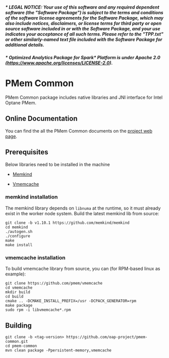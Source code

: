 ##### \* LEGAL NOTICE: Your use of this software and any required dependent software (the "Software Package") is subject to the terms and conditions of the software license agreements for the Software Package, which may also include notices, disclaimers, or license terms for third party or open source software included in or with the Software Package, and your use indicates your acceptance of all such terms. Please refer to the "TPP.txt" or other similarly-named text file included with the Software Package for additional details.

##### \* Optimized Analytics Package for Spark* Platform is under Apache 2.0 (https://www.apache.org/licenses/LICENSE-2.0).

# PMem Common

PMem Common package includes native libraries and JNI interface for Intel Optane PMem.

## Online Documentation

You can find the all the PMem Common documents on the [project web page](https://oap-project.github.io/pmem-common/).

## Prerequisites

Below libraries need to be installed in the machine

- [Memkind](http://memkind.github.io/memkind/)

- [Vmemcache](https://github.com/pmem/vmemcache)

###  memkind installation

The memkind library depends on `libnuma` at the runtime, so it must already exist in the worker node system. Build the latest memkind lib from source:

```
git clone -b v1.10.1 https://github.com/memkind/memkind
cd memkind
./autogen.sh
./configure
make
make install
``` 
### vmemcache installation

To build vmemcache library from source, you can (for RPM-based linux as example):
```
git clone https://github.com/pmem/vmemcache
cd vmemcache
mkdir build
cd build
cmake .. -DCMAKE_INSTALL_PREFIX=/usr -DCPACK_GENERATOR=rpm
make package
sudo rpm -i libvmemcache*.rpm
```

## Building

```
git clone -b <tag-version> https://github.com/oap-project/pmem-common.git
cd pmem-common
mvn clean package -Ppersistent-memory,vmemcache
```
